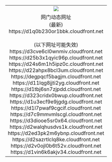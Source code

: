 ﻿<table>
  <tr></tr>
  <tr><td colspan=2 align=center><img src="https://d1q0b230or1bbk.cloudfront.net/Up/oGate.jpg" /></td></tr>
  <tr><td colspan=2 align=center>网门动态网址<br/>(最新)
<br>https://d1q0b230or1bbk.cloudfront.net
<br/><br/>(以下网址可能失效)
<br>https://d3cve6cl0wnmiv.cloudfront.net
<br>https://d25b3x1qyic96p.cloudfront.net
<br>https://d24s6m1h5ipz0c.cloudfront.net
<br>https://d22ahpx8bcl3um.cloudfront.net
<br>https://degpqcf5bagjm.cloudfront.net
<br>https://d11lqg8jjti2yg.cloudfront.net
<br>https://d1tbj6sn7zjpdd.cloudfront.net
<br>https://d323cridx0bwup.cloudfront.net
<br>https://d1u3ecf9e9jgdg.cloudfront.net
<br>https://d1l7pwaf9cgcif.cloudfront.net
<br>https://d7c9mmvmlscgl.cloudfront.net
<br>https://d3diooe5sr0x64.cloudfront.net
<br>https://d2walqhusdvs1k.cloudfront.net
<br>https://d2ed3pk2m6ybnp.cloudfront.net
<br>https://d2sazrtlclq8ke.cloudfront.net
<br>https://d2v0ojl0b6t52v.cloudfront.net
<br>https://d1vin6k6akjv34.cloudfront.net
    </td>
  </tr>
</table>

